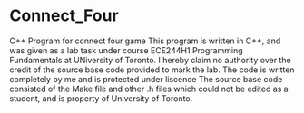 # Connect_Four
C++ Program for connect four game
This program is written in C++, and was given as a lab task under course ECE244H1:Programming Fundamentals at UNiversity of Toronto. I hereby claim no authority over the credit of the source base code provided to mark the lab. The code is written completely by me and is protected under liscence
The source base code consisted of the Make file and other .h files which could not be edited as a student, and is property of University of Toronto.
